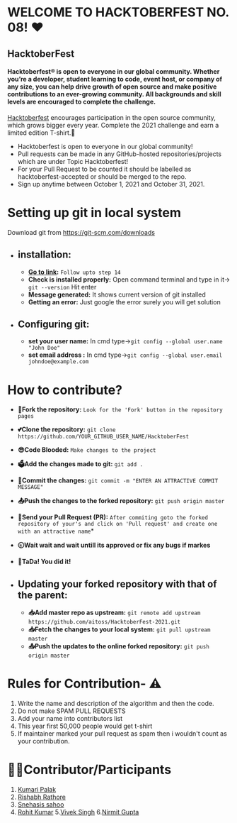 # WELCOME TO HACKTOBERFEST NO. 08! ❤


## HacktoberFest

#### Hacktoberfest® is open to everyone in our global community. Whether you’re a developer, student learning to code, event host, or company of any size, you can help drive growth of open source and make positive contributions to an ever-growing community. All backgrounds and skill levels are encouraged to complete the challenge.
[Hacktoberfest](https://hacktoberfest.digitalocean.com/) encourages participation in the open source community, which grows bigger every year. Complete the 2021 challenge and earn a limited edition T-shirt.👕
<ul>
  <li>Hacktoberfest is open to everyone in our global community!</li>
  
  <li>Pull requests can be made in any GitHub-hosted repositories/projects which are under Topic Hacktoberfest!</li>
  
  <li> For your Pull Request to be counted it should be labelled as hacktoberfest-accepted or should be merged to the repo. </li>
  
  <li> Sign up anytime between October 1, 2021 and October 31, 2021. </li>
</ul>

# Setting up git in local system

Download git from https://git-scm.com/downloads

- ## installation:

  - **[Go to link](https://www.linode.com/docs/development/version-control/how-to-install-git-on-linux-mac-and-windows/):** `Follow upto step 14`
  - **Check is installed properly:** Open command terminal and type in it-> `git --version` Hit enter
  - **Message generated:** It shows current version of git installed
  - **Getting an error:** Just google the error surely you will get solution

- ## Configuring git:

  - **set your user name:** In cmd type->`git config --global user.name "John Doe"`
  - **set email address :** In cmd type->`git config --global user.email johndoe@example.com`


# How to contribute?

  - **🍴Fork the repository:** `Look for the 'Fork' button in the repository pages`

  - **💕Clone the repository:** `git clone https://github.com/YOUR_GITHUB_USER_NAME/HacktoberFest`

  - **😎Code Blooded:** `Make changes to the project`

  - **🗳Add the changes made to git:** `git add .`

  - **📝Commit the changes:** `git commit -m "ENTER AN ATTRACTIVE COMMIT MESSAGE"`

  - **📤Push the changes to the forked repository:** `git push origin master`

  - **🙏Send your Pull Request (PR):** `After commiting goto the forked repository of your's and click on 'Pull request' and create one with an attractive name`\*

  - **🕤Wait wait and wait untill its approved or fix any bugs if markes**
  - **🎉TaDa! You did it!**

- ## Updating your forked repository with that of the parent:
  - **📥Add master repo as upstream:** `git remote add upstream https://github.com/aitoss/HacktoberFest-2021.git`
  - **📥Fetch the changes to your local system:** `git pull upstream master`
  - **📤Push the updates to the online forked repository:** `git push origin master`



# Rules for Contribution- ⚠
1. Write the name and description of the algorithm and then the code.
2. Do not make SPAM PULL REQUESTS 
3. Add your name into contributors list
4. This year first 50,000 people would get t-shirt
5. If maintainer marked your pull request as spam then i wouldn't count as your contribution.



# 👨‍💻Contributor/Participants

1. [Kumari Palak](https://github.com/Palak-137)
2. [Rishabh Rathore](https://github.com/xerycks)
3. [Snehasis sahoo](https://github.com/kazukilapislazuli)
4. [Rohit Kumar](https://github.com/The-Fuse)
5.[Vivek Singh](https://github.com/thevkscode)
6.[Nirmit Gupta](https://github.com/Nirmit1910)
